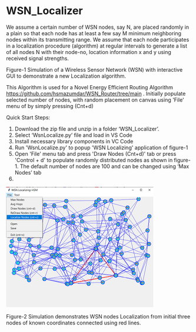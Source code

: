 # WSN_Localizer

We assume a certain number of WSN nodes, say N, are placed randomly in a plain so that each node has at least a few say M minimum neighboring nodes within its transmitting range.
We assume that each node participates in a localization procedure (algorithm) at regular intervals to generate a list of all nodes N with their node-no, location information x and y using received signal strengths.



Figure-1 Simulation of a Wireless Sensor Network (WSN) with interactive GUI to demonstrate a new Localization algorithm. 

This Algorithm is used for a Novel Energy Efficient Routing Algorithm https://github.com/hsmazumdar/WSN_Router/tree/main . Initially populate selected number of nodes, with random placement on canvas using 'File' menu of by simply pressing (Cnt+d)

Quick Start Steps:

1. Download the zip file and unzip in a folder ‘WSN_Localizer’.
2. Select ‘WsnLocalize.py’ file and load in VS Code
3. Install necessary library components in VC Code
4. Run 'WsnLocalize.py' to popup 'WSN Localizing' application of figure-1
5. Open 'File' menu tab and press 'Draw Nodes (Cnt+d)' tab or press 'Control + d' to populate randomly distributed nodes as shown in figure-1. The default number of nodes are 100 and can be changed using ‘Max Nodes’ tab
6. 






<img src="Readme_files/Localize.png">

Figure-2 Simulation demonstrates WSN nodes Localization from initial three nodes of known coordinates connected using red lines. 
